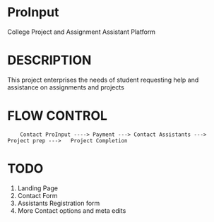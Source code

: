 ProInput
===================

College Project and Assignment Assistant Platform


# DESCRIPTION
This project enterprises the needs of student requesting help and assistance on assignments and projects


# FLOW CONTROL

```
    Contact ProInput ----> Payment ---> Contact Assistants ---> Project prep ---> 	Project Completion
```

# TODO

1. Landing Page 
2. Contact Form
3. Assistants Registration form
5. More Contact options and meta edits
